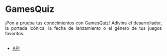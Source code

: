 # GamesQuiz

<div align="justify">
¡Pon a prueba tus conocimientos con GamesQuiz! Adivina el desarrollador, la portada icónica, la fecha de lanzamiento o el género de tus juegos favoritos.
</div>

<br>


- [API](https://www.mmobomb.com/api1/games)
